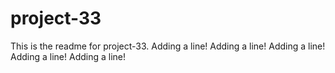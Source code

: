 # project-33

This is the readme for project-33.
Adding a line!
Adding a line!
Adding a line!
Adding a line!
Adding a line!
